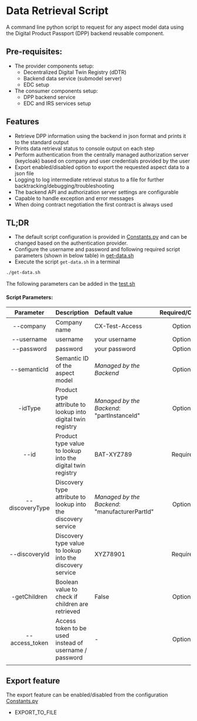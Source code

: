 <!-- 
  Tractus-X - Digital Product Passport Application 
 
  Copyright (c) 2022, 2024 BMW AG, Henkel AG & Co. KGaA
  Copyright (c) 2022, 2024 Contributors to the Eclipse Foundation

  See the NOTICE file(s) distributed with this work for additional
  information regarding copyright ownership.
 
  This program and the accompanying materials are made available under the
  terms of the Apache License, Version 2.0 which is available at
  https://www.apache.org/licenses/LICENSE-2.0.
 
  Unless required by applicable law or agreed to in writing, software
  distributed under the License is distributed on an "AS IS" BASIS
  WITHOUT WARRANTIES OR CONDITIONS OF ANY KIND,
  either express or implied. See the
  License for the specific language govern in permissions and limitations
  under the License.
 
  SPDX-License-Identifier: Apache-2.0
-->

# Data Retrieval Script
A command line python script to request for any aspect model data using the Digital Product Passport (DPP) backend reusable component.

## Pre-requisites:
- The provider components setup:
    - Decentralized Digital Twin Registry (dDTR)
    - Backend data service (submodel server)
    - EDC setup
- The consumer components setup:
    - DPP backend service
    - EDC and IRS services setup

## Features
- Retrieve DPP information using the backend in json format and prints it to the standard output
-  Prints data retrieval status to console output on each step
- Perform authentication from the centrally managed authorization server (keycloak) based on company and user credentials provided by the user
- Export enabled/disabled option to export the requested aspect data to a json file
- Logging to log intermediate retrieval status to a file for further backtracking/debugging/troubleshooting
- The backend API and authorization server settings are configurable
- Capable to handle exception and error messages
- When doing contract negotiation the first contract is always used

## TL;DR 
- The default script configuration is provided in [Constants.py](./utilities/constants.py) and can be changed based on the authentication provider.
- Configure the username and password and following required script parameters (shown in below table) in [get-data.sh](./get-data.sh)
- Execute the script `get-data.sh` in a terminal
```bash
./get-data.sh
```

The following parameters can be added in the [test.sh](./test.sh)

#### Script Parameters:
| Parameter         |  Description                                                    | Default value                                                                      | Required/Optionl |
| :---:             | :---                                                           | :---                                                                                | :---:            |
| --company         | Company name                                                   |         CX-Test-Access                                                              | Optional         |
| --username        | username                                                       |         your username                                                               | Optional         |
| --password        | password                                                       |         your password                                                               | Optional         |
| --semanticId      | Semantic ID of the aspect model                                |         *Managed by the Backend*                                                    | Optional         | 
| -idType           | Product type attribute to lookup into digital twin registry    |         *Managed by the Backend*: "partInstanceId"                                  | Optional         |
| --id              |Product type value to lookup into the digital twin registry     |         BAT-XYZ789                                                                  | Required         |
| --discoveryType   |  Discovery type attribute to lookup into the discovery service |         *Managed by the Backend*: "manufacturerPartId"                              | Optional         |
| --discoveryId     | Discovery type value to lookup into the discovery service      |         XYZ78901                                                                    | Required         |
| -getChildren      | Boolean value to check if children are retrieved               |         False                                                                       | Optional         |
| --access_token    | Access token to be used instead of username / password         |         -                                                                       | Optional         |
|                   |                                                                |                                                                                     |                  |


## Export feature
The export feature can be enabled/disabled from the configuration [Constants.py](./utilities/constants.py)
- EXPORT_TO_FILE
